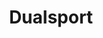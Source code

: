 ---
title: Dualsport
crosslinks:
- Honda_XR_and_XL
- WR250R
- dr350
- motorcycles
- FortWorth
- IsAnybodyHere
- missouri
- powerwashingporn
- fattiremotorcycles
- XR650L
- dr650
- 2954w08
- MotorcycleLogistics
- AskReddit
- KLX
- Fixxit
- CalamariRaceTeam
- supermoto
- advrider
- bikesgonewild
---